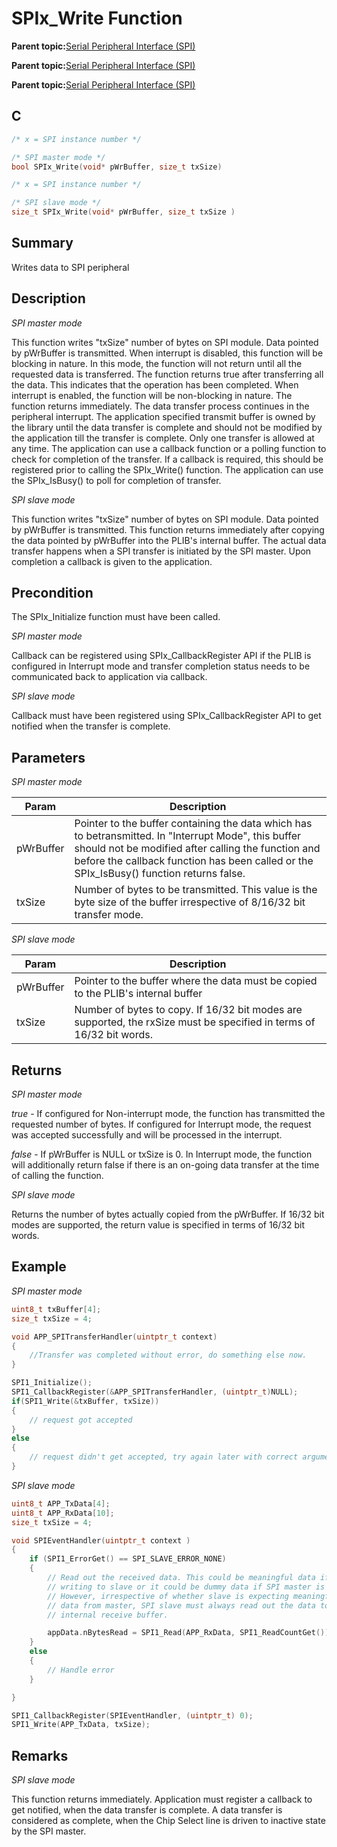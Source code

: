 # SPIx\_Write Function

**Parent topic:**[Serial Peripheral Interface \(SPI\)](GUID-246C53F6-3912-4437-AEC8-C2262CEF3EF6.md)

**Parent topic:**[Serial Peripheral Interface \(SPI\)](GUID-CBD5BFEF-57AB-4CA0-92C0-00CB1A72D686.md)

**Parent topic:**[Serial Peripheral Interface \(SPI\)](GUID-84F93473-4002-4DDD-A28F-9BF9DB6B7C3E.md)

## C

```c
/* x = SPI instance number */

/* SPI master mode */
bool SPIx_Write(void* pWrBuffer, size_t txSize)		
```

```c
/* x = SPI instance number */

/* SPI slave mode */
size_t SPIx_Write(void* pWrBuffer, size_t txSize )			
```

## Summary

Writes data to SPI peripheral

## Description

*SPI master mode*

This function writes "txSize" number of bytes on SPI module. Data pointed by pWrBuffer is transmitted. When interrupt is disabled, this function will be blocking in nature. In this mode, the function will not return until all the requested data is transferred. The function returns true after transferring all the data. This indicates that the operation has been completed. When interrupt is enabled, the function will be non-blocking in nature. The function returns immediately. The data transfer process continues in the peripheral interrupt. The application specified transmit buffer is owned by the library until the data transfer is complete and should not be modified by the application till the transfer is complete. Only one transfer is allowed at any time. The application can use a callback function or a polling function to check for completion of the transfer. If a callback is required, this should be registered prior to calling the SPIx\_Write\(\) function. The application can use the SPIx\_IsBusy\(\) to poll for completion of transfer.

*SPI slave mode*

This function writes "txSize" number of bytes on SPI module. Data pointed by pWrBuffer is transmitted. This function returns immediately after copying the data pointed by pWrBuffer into the PLIB's internal buffer. The actual data transfer happens when a SPI transfer is initiated by the SPI master. Upon completion a callback is given to the application.

## Precondition

The SPIx\_Initialize function must have been called.

*SPI master mode*

Callback can be registered using SPIx\_CallbackRegister API if the PLIB is configured in Interrupt mode and transfer completion status needs to be communicated back to application via callback.

*SPI slave mode*

Callback must have been registered using SPIx\_CallbackRegister API to get notified when the transfer is complete.

## Parameters

*SPI master mode*

|Param|Description|
|-----|-----------|
|pWrBuffer|Pointer to the buffer containing the data which has to betransmitted. In "Interrupt Mode", this buffer should not be modified after calling the function and before the callback function has been called or the SPIx\_IsBusy\(\) function returns false.|
|txSize|Number of bytes to be transmitted. This value is the byte size of the buffer irrespective of 8/16/32 bit transfer mode.|

*SPI slave mode*

|Param|Description|
|-----|-----------|
|pWrBuffer|Pointer to the buffer where the data must be copied to the PLIB's internal buffer|
|txSize|Number of bytes to copy. If 16/32 bit modes are supported, the rxSize must be specified in terms of 16/32 bit words.|

## Returns

*SPI master mode*

*true* - If configured for Non-interrupt mode, the function has transmitted the requested number of bytes. If configured for Interrupt mode, the request was accepted successfully and will be processed in the interrupt.

*false* - If pWrBuffer is NULL or txSize is 0. In Interrupt mode, the function will additionally return false if there is an on-going data transfer at the time of calling the function.

*SPI slave mode*

Returns the number of bytes actually copied from the pWrBuffer. If 16/32 bit modes are supported, the return value is specified in terms of 16/32 bit words.

## Example

*SPI master mode*

```c
uint8_t txBuffer[4];
size_t txSize = 4;

void APP_SPITransferHandler(uintptr_t context)
{
    //Transfer was completed without error, do something else now.
}

SPI1_Initialize();
SPI1_CallbackRegister(&APP_SPITransferHandler, (uintptr_t)NULL);
if(SPI1_Write(&txBuffer, txSize))
{
    // request got accepted
}
else
{
    // request didn't get accepted, try again later with correct arguments
}

```

*SPI slave mode*

```c
uint8_t APP_TxData[4];
uint8_t APP_RxData[10];
size_t txSize = 4;

void SPIEventHandler(uintptr_t context )
{
    if (SPI1_ErrorGet() == SPI_SLAVE_ERROR_NONE)
    {
        // Read out the received data. This could be meaningful data if SPI master is
        // writing to slave or it could be dummy data if SPI master is reading from slave.
        // However, irrespective of whether slave is expecting meaningful data or dummy
        // data from master, SPI slave must always read out the data to clear the PLIB's
        // internal receive buffer.

        appData.nBytesRead = SPI1_Read(APP_RxData, SPI1_ReadCountGet());
    }
    else
    {
        // Handle error
    }

}

SPI1_CallbackRegister(SPIEventHandler, (uintptr_t) 0);
SPI1_Write(APP_TxData, txSize);
```

## Remarks

*SPI slave mode*

This function returns immediately. Application must register a callback to get notified, when the data transfer is complete. A data transfer is considered as complete, when the Chip Select line is driven to inactive state by the SPI master.

